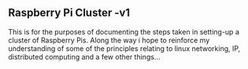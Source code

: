 ## Raspberry Pi Cluster -v1

This is for the purposes of documenting the steps taken in setting-up a cluster of Raspberry Pis.  Along the way i hope to reinforce my understanding of some of the principles relating to linux networking, IP, distributed computing and a few other things...

